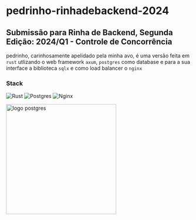 # pedrinho-rinhadebackend-2024

## Submissão para Rinha de Backend, Segunda Edição: 2024/Q1 - Controle de Concorrência

pedrinho, carinhosamente apelidado pela minha avo, é uma versão feita em `rust` utlizando o web framework `axum`, `postgres` como database e para a sua interface a biblioteca
`sqlx` e como load balancer o `nginx`

### Stack

![Rust](https://img.shields.io/badge/rust-%23000000.svg?style=for-the-badge&logo=rust&logoColor=white)
![Postgres](https://img.shields.io/badge/postgres-%23316192.svg?style=for-the-badge&logo=postgresql&logoColor=white)
![Nginx](https://img.shields.io/badge/nginx-%23009639.svg?style=for-the-badge&logo=nginx&logoColor=white)

<img src="https://i.imgur.com/jRmxGAD.gif" alt="logo postgres" width="300" height="auto">
